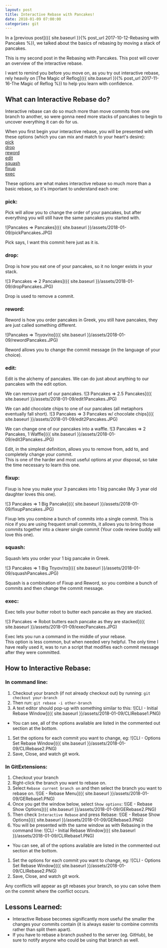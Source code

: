 ```yaml
---
layout: post
title: Interactive Rebase with Pancakes!
date: 2018-01-09 07:00:00
categories: git
---
```


In a [previous post]({{ site.baseurl }}{% post_url 2017-10-12-Rebasing with Pancakes %}), we talked about the basics of rebasing by moving a stack of pancakes.

This is my second post in the Rebasing with Pancakes. This post will cover an overview of the interactive rebase.

I want to remind you before you move on, as you try out interactive rebase, rely heavily on [The Magic of Reflog]({{ site.baseurl }}{% post_url 2017-11-16-The Magic of Reflog %}) to help you learn with confidence.

## What can Interactive Rebase do?

Interactive rebase can do so much more than move commits from one branch to another, so were gonna need more stacks of pancakes to begin to uncover everything it can do for us.

When you first begin your interactive rebase, you will be presented with these options (which you can mix and match to your heart's desire):  
[pick](#pick)  
[drop](#drop)  
[reword](#reword)  
[edit](#edit)  
[squash](#squash)  
[fixup](#fixup)  
[exec](#exec)

These options are what makes interactive rebase so much more than a basic rebase, so it's important to understand each one:

### pick:

Pick will allow you to change the order of your pancakes, but after everything you will still have the same pancakes you started with.

![Pancakes => Pancakes]({{ site.baseurl }}/assets/2018-01-09/pickPancakes.JPG)

Pick says, I want this commit here just as it is.

### drop:

Drop is how you eat one of your pancakes, so it no longer exists in your stack.

![3 Pancakes => 2 Pancakes]({{ site.baseurl }}/assets/2018-01-09/dropPancakes.JPG)

Drop is used to remove a commit.

### reword:

Reword is how you order pancakes in Greek, you still have pancakes, they are just called something different.

![Pancakes => Τηγανίτα]({{ site.baseurl }}/assets/2018-01-09/rewordPancakes.JPG)

Reword allows you to change the commit message (in the language of your choice).

### edit:

Edit is the alchemy of pancakes. We can do just about anything to our pancakes with the edit option.

We can remove part of our pancakes.
![3 Pancakes => 2.5 Pancakes]({{ site.baseurl }}/assets/2018-01-09/edit1Pancakes.JPG)

We can add chocolate chips to one of our pancakes (all metaphors eventually fall short).
![3 Pancakes => 3 Pancakes w/ chocolate chips]({{ site.baseurl }}/assets/2018-01-09/edit2Pancakes.JPG)

We can change one of our pancakes into a waffle.
![3 Pancakes => 2 Pancakes, 1 Waffle]({{ site.baseurl }}/assets/2018-01-09/edit3Pancakes.JPG)

Edit, in the simplest definition, allows you to remove from, add to, and completely change your commit.  
This is one of the harder and most useful options at your disposal, so take the time necessary to learn this one.

### fixup:

Fixup is how you make your 3 pancakes into 1 big pancake (My 3 year old daughter loves this one).

![3 Pancakes => 1 Big Pancake]({{ site.baseurl }}/assets/2018-01-09/fixupPancakes.JPG)

Fixup lets you combine a bunch of commits into a single commit.
This is nice if you are using frequent small commits, it allows you to bring those commits together into a clearer single commit (Your code review buddy will love this one).

### squash:

Squash lets you order your 1 big pancake in Greek.

![3 Pancakes => 1 Big Τηγανίτα]({{ site.baseurl }}/assets/2018-01-09/squashPancakes.JPG)

Squash is a combination of Fixup and Reword, so you combine a bunch of commits and then change the commit message.

### exec:

Exec tells your butter robot to butter each pancake as they are stacked.

![3 Pancakes => Robot butters each pancake as they are stacked]({{ site.baseurl }}/assets/2018-01-09/execPancakes.JPG)

Exec lets you run a command in the middle of your rebase.  
This option is less common, but when needed very helpful.
The only time I have really used it, was to run a script that modifies each commit message after they were committed.

## How to Interactive Rebase:

### In command line:

 1. Checkout your branch (if not already checkout out) by running: `git checkout your-branch`
 1. Then run: `git rebase -i other-branch`
 1. A text editor should pop-up with something similar to this:
 ![CLI - Initial Rebase Window]({{ site.baseurl }}/assets/2018-01-09/CLIRebase1.PNG)
  - You can see, all of the options available are listed in the commented out section at the bottom.
 1. Set the options for each commit you want to change, eg:
 ![CLI - Options Set Rebase Window]({{ site.baseurl }}/assets/2018-01-09/CLIRebase2.PNG)
 1. Save, Close, and watch git work.

### In GitExtensions:

 1. Checkout your branch
 1. Right-click the branch you want to rebase on.
 1. Select `Rebase current branch on` and then select the branch you want to rebase on.
 ![GE - Rebase Menu]({{ site.baseurl }}/assets/2018-01-09/GERebase1.PNG)
 1. Once you get the window below, select `Show options`:
 ![GE - Rebase Show Options]({{ site.baseurl }}/assets/2018-01-09/GERebase2.PNG)
 1. Then check `Interactive Rebase` and press Rebase:
 ![GE - Rebase Show Options]({{ site.baseurl }}/assets/2018-01-09/GERebase3.PNG)
 1. You will be presented with the same window as with Rebasing in the command line:
 ![CLI - Initial Rebase Window]({{ site.baseurl }}/assets/2018-01-09/CLIRebase1.PNG)
  - You can see, all of the options available are listed in the commented out section at the bottom.
 1. Set the options for each commit you want to change, eg:
 ![CLI - Options Set Rebase Window]({{ site.baseurl }}/assets/2018-01-09/CLIRebase2.PNG)
 1. Save, Close, and watch git work.

Any conflicts will appear as git rebases your branch, so you can solve them on the commit where the conflict occurs.

## Lessons Learned:

 - Interactive Rebase becomes significantly more useful the smaller the changes your commits contain (it is always easier to combine commits rather than split them apart).
 - If you have to rebase a branch pushed to the server (eg. GitHub), be sure to notify anyone who could be using that branch as well.


